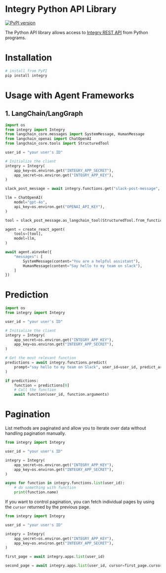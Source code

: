 # Integry Python API Library

[![PyPI version](https://img.shields.io/pypi/v/integry.svg)](https://pypi.org/project/integry/)

The Python API library allows access to [Integry REST API](https://docs.integry.ai/apis-and-sdks/api-reference) from Python programs.

# Installation

```bash
# install from PyPI
pip install integry
```

# Usage with Agent Frameworks

## 1. LangChain/LangGraph

```python
import os
from integry import Integry
from langchain_core.messages import SystemMessage, HumanMessage
from langchain_openai import ChatOpenAI
from langchain_core.tools import StructuredTool

user_id = "your user's ID"

# Initialize the client
integry = Integry(
    app_key=os.environ.get("INTEGRY_APP_SECRET"),
    app_secret=os.environ.get("INTEGRY_APP_KEY"),
)

slack_post_message = await integry.functions.get("slack-post-message", user_id)

llm = ChatOpenAI(
    model="gpt-4o",
    api_key=os.environ.get("OPENAI_API_KEY"),
)

tool = slack_post_message.as_langchain_tool(StructuredTool.from_function, user_id)

agent = create_react_agent(
    tools=[tool],
    model=llm,
)

await agent.ainvoke({
    "messages": [
        SystemMessage(content="You are a helpful assistant"),
        HumanMessage(content="Say hello to my team on slack"),
    ]
})

```

# Prediction
```python
import os
from integry import Integry

user_id = "your user's ID"

# Initialize the client
integry = Integry(
    app_secret=os.environ.get("INTEGRY_APP_KEY"),
    app_key=os.environ.get("INTEGRY_APP_SECRET"),
)

# Get the most relevant function
predictions = await integry.functions.predict(
    prompt="say hello to my team on Slack", user_id=user_id, predict_arguments=True
)

if predictions:
    function = predictions[0]
    # Call the function
    await function(user_id, function.arguments)
```

# Pagination
List methods are paginated and allow you to iterate over data without handling pagination manually.
```python
from integry import Integry

user_id = "your user's ID"

integry = Integry(
    app_secret=os.environ.get("INTEGRY_APP_KEY"),
    app_key=os.environ.get("INTEGRY_APP_SECRET"),
)

async for function in integry.functions.list(user_id):
    # do something with function
    print(function.name)
```

If you want to control pagination, you can fetch individual pages by using the `cursor` returned by the previous page.
```python
from integry import Integry

user_id = "your user's ID"

integry = Integry(
    app_secret=os.environ.get("INTEGRY_APP_KEY"),
    app_key=os.environ.get("INTEGRY_APP_SECRET"),
)

first_page = await integry.apps.list(user_id)

second_page = await integry.apps.list(user_id, cursor=first_page.cursor)
```
